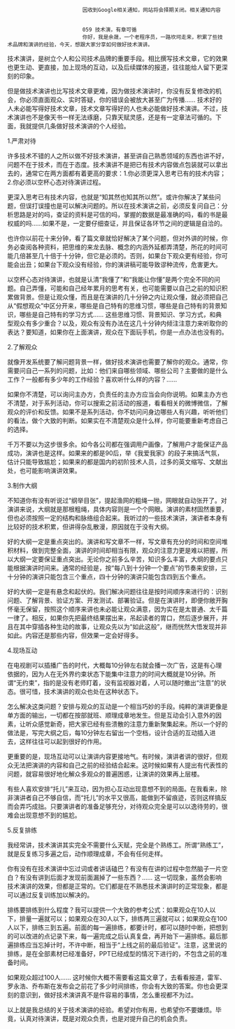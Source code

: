 
                            
                            因收到Google相关通知，网站将会择期关闭。相关通知内容
                            
                            
                            059 技术演，有章可循
                            你好，我是余晟，一个老程序员，一路坎坷走来，积累了些技术品牌和演讲的经验，今天，想跟大家分享如何做好技术演讲。

技术演讲，是树立个人和公司技术品牌的重要手段。相比撰写技术文章，它的效果也更生动、更直接，加上现场的互动，以及后续媒体的报道，往往能给人留下更深刻的印象。

但是做技术演讲也比写技术文章更难，因为做技术演讲时，你没有反复修改的机会，你必须直面观众、实时答疑，你的错误会被放大甚至广为传播…… 技术好的人未必能写得好技术文章，技术文章写得好的人也未必能做好技术演讲。不过，技术演讲也不是像天书一样无法琢磨，只靠天赋灵感，还是有一定章法可循的。下面，我就提供几条做好技术演讲的个人经验。

1.严肃对待

许多技术不错的人之所以做不好技术演讲，甚至讲自己熟悉领域的东西也讲不好，问题不在于技术，而在于态度。技术演讲不是把已有技术内容做点包装就可以拿出去的，通常它在两方面都有着更高的要求：1.你必须更深入思考已有的技术内容；2.你必须以空杯心态对待演讲过程。

更深入思考已有技术内容，也就是“知其然也知其所以然”。或许你解决了某些问题，但误打误撞也是可以解决问题的。所以在技术演讲之前，必须反复问自己：分析思路是对的吗，查证的资料是可信的吗，掌握的数据是最准确的吗，看的书是最权威的吗……如果不是，一定要仔细查证，并且保证各环节之间的逻辑是自洽的。

也许你以前花十来分钟，看了篇文章就恰好解决了某个问题，但对外讲的时候，你务必查阅各种资料，把思维的来龙去脉、概念的内涵外延都弄清楚，所花的时间可能几倍甚至几十倍于十分钟，但它是必须的。否则，如果台下观众更有经验，你可能会出丑；如果台下观众没有经验，你的演讲稿可能导致谬种流传，危害更大。

以空杯心态对待演讲，也就是认清“我懂了”和“我能让你懂”是两个完全不同的问题。自己弄懂，可能和自己经年累月的思考有关，也可能需要以自己之前的知识积累做背景。但是让观众懂，而且是在演讲的几十分钟之内让观众懂，就必须把自己从“假想观众”中区分开来，哪些是自己特有的思维习惯，哪些是自己特有的背景知识，哪些是自己特有的学习方式…… 这些思维习惯、背景知识、学习方式，和典型观众有多少重合？以及，观众有没有办法在这几十分钟内倾注注意力来听取你的表达？要知道，如果你在上面演讲，观众在下面玩手机，你是一点办法也没有的。

2.了解观众

就像开发系统要了解问题背景一样，做好技术演讲也需要了解你的观众。通常，你需要问自己一系列的问题，比如：他们来自哪些领域、哪些公司？主要做的是什么工作？一般都有多少年的工作经验？喜欢听什么样的内容？……

如果你不清楚，可以询问主办方，负责任的主办方应当会向你说明。如果主办方也不清楚，对于系列活动，你可以搜索之前活动的报道，看看相关的微博微信，了解观众的评价和反馈。如果不是系列活动，你不妨问问身边哪些人有兴趣，听听他们的看法，做个大致的判断。如果实在不清楚观众是什么样，你可能要重新考虑自己的选择。

千万不要以为这步很多余。如今各公司都在强调用户画像，了解用户才能保证产品成功，演讲也是这样。如果来的都是90后，举《我爱我家》的段子来搞活气氛，估计只能导致尴尬；如果来的都是国内的初阶技术人员，过多的英文缩写、文献出处，也可能影响演讲效果。

3.制作大纲

不知道你有没有听说过“纲举目张”，提起渔网的粗绳一抛，网眼就自动张开了。对演讲来说，大纲就是那根粗绳，具体内容则是一个个网眼。演讲的素材固然重要，但也必须按照一定的结构和脉络组合起来。我听过的一些技术演讲，演讲者本身有比较好的技术积累，但讲得杂乱散漫，原因就在于没有大纲。

好的大纲一定是重点突出的。演讲和写文章不一样，写文章有充分的时间和空间堆积材料，做到完整全面，演讲的时间却相当有限，观众的注意力更是难以把握，所以大纲一定要保证重点突出。无论你之前多么辛苦，知识多么丰富，大纲的要点只能根据演讲时间来。通常的经验是，按“每八到十分钟一个要点”的节奏来安排，三十分钟的演讲只能包含三个重点，四十分钟的演讲只能包含四到五个重点。

好的大纲一定是有悬念和起伏的。我们解决问题往往是按时间顺序来进行的：识别问题、了解背景、验证方案、开发测试、部署验证。但是在演讲时，即便你敞开胸怀毫无保留，按照这个顺序来讲也未必能让观众满意，因为实在是太普通、太千篇一律了。相反，如果你先把最终结果摆出来，吊起读者的胃口，然后逐步展开，并且在其中穿插各种生动的故事，让观众先以为“如此这般”，继而恍然大悟发现并非如此。内容还是那些内容，但效果一定会好得多。

4.现场互动

在电视剧可以插播广告的时代，大概每10分钟左右就会播一次广告，这是有心理依据的，因为人在无外界约束状态下能集中注意力的时间大概就是10分钟。所谓“无约束”，指的是没有老师盯着，没有监视器对着，人可以随时撤出“注意”的状态。很可惜，技术演讲的观众也处在这种状态下。

怎么解决这类问题？安排与观众的互动是一个相当巧妙的手段。纯粹的演讲更像是单方面的输出，一切都在按部就班、顺理成章地发生。但是互动会引入意外的因素，让听众感觉新奇，把大家已经有些溃散的注意力重新聚集起来。所以一个好的做法是，写完大纲之后，每10分钟左右留出一个空档，设计合适的互动插入进去，这样往往可以起到很好的作用。

更重要的是，现场互动可以让演讲内容更接地气。有时候，演讲者讲的很好，但观众无法把演讲的内容和自己之前的经验结合起来。这时候如果有人提出有代表性的问题，就容易很好地化解众多观众的普遍困惑，让演讲的效果再上层楼。

有些人喜欢安排“托儿”来互动，因为担心互动出现意想不到的局面。在我看来，除非演讲者自己不够自信，而“托儿”的水平又很高，能做到不留痕迹，否则这样搞反而会弄巧成拙。只要演讲者的准备足够充分，对待观众完全是可以以逸待劳的，很难会出现意想不到的尴尬。

5.反复排练

我经常讲，技术演讲其实完全不需要什么天赋，完全是个熟练工。所谓“熟练工”，就是反复练习多遍之后，动作顺理成章，不会有任何走样。

你有没有在技术演讲中忘过词或者讲话磕巴？有没有在讲的过程中忽然脑子一片空白？有没有讲到后面才发现前面漏掉了一些东西？…… 这一切现象，虽然会影响技术演讲的效果，但都是正常的。它们都是在不熟悉技术演讲时的正常现象，都是可以通过反复训练加以解决的。

排练要排练到什么程度？我可以提供一个大致的参考公式：如果观众在10人以下，排量一遍就可以；如果观众在30人以下，排练两三遍就可以；如果观众在100人以下，排练三到五遍。前面的每一遍排练，都要计时，都可以随时中断，把想到的可以改进的点记录下来，每一遍完成之后认真复盘，再开始下一遍排练。最后那遍排练应当忘掉计时，不许中断，相当于“上线之前的最后验证”。注意，这里说的排练，是在全部素材已经准备好，PPT已经成型的情况下进行的，不包含之前的准备时间。

如果观众超过100人…… 这时候你大概不需要看这篇文章了，去看看报道，雷军、罗永浩、乔布斯在发布会之前花了多少时间排练，你会有大致的答案。你也会更深刻的意识到，做好技术演讲真不是件容易的事情，怎么重视都不为过。

以上就是我总结的关于技术演讲的经验。希望对你有用，也希望你不要嫌烦。毕竟，认真对待演讲，既是对观众负责，也是对提升自己的机会负责。

                        
                        
                            